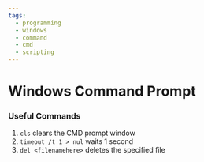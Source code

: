 ```yaml
---
tags:
  - programming
  - windows
  - command
  - cmd
  - scripting
---
```

# Windows Command Prompt
### Useful Commands
1. `cls` clears the CMD prompt window
2. `timeout /t 1 > nul` waits 1 second
3. `del <filenamehere>` deletes the specified file
